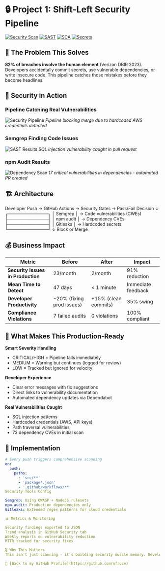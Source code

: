 # 🔒 Project 1: Shift-Left Security Pipeline

[![Security Scan](https://github.com/nfroze/Project-1-CI-CD-Pipeline-Security/actions/workflows/security.yml/badge.svg)](https://github.com/nfroze/Project-1-CI-CD-Pipeline-Security/actions/workflows/Project-1.yml)
[![SAST](https://img.shields.io/badge/SAST-Semgrep-green)](https://semgrep.dev/)
[![SCA](https://img.shields.io/badge/SCA-npm_audit-blue)](https://docs.npmjs.com/cli/v8/commands/npm-audit)
[![Secrets](https://img.shields.io/badge/Secrets-Gitleaks-red)](https://github.com/gitleaks/gitleaks)

## 🎯 The Problem This Solves

**82% of breaches involve the human element** (Verizon DBIR 2023). Developers accidentally commit secrets, use vulnerable dependencies, or write insecure code. This pipeline catches those mistakes before they become headlines.

## 📸 Security in Action

### Pipeline Catching Real Vulnerabilities
![Security Pipeline](docs/screenshots/pipeline-blocking-vulnerabilities.png)
*Pipeline blocking merge due to hardcoded AWS credentials detected*

### Semgrep Finding Code Issues
![SAST Results](docs/screenshots/semgrep-sql-injection.png)
*SQL injection vulnerability caught in pull request*

### npm Audit Results
![Dependency Scan](docs/screenshots/npm-critical-vulns.png)
*17 critical vulnerabilities in dependencies - automated PR created*

## 🏗️ Architecture
Developer Push → GitHub Actions → Security Gates → Pass/Fail Decision
↓
┌─────────────┐
│   Semgrep   │ → Code vulnerabilities (CWEs)
├─────────────┤
│  npm audit  │ → Dependency CVEs
├─────────────┤
│  Gitleaks   │ → Hardcoded secrets
└─────────────┘
↓
Block or Merge

## 💰 Business Impact

| Metric | Before | After | Impact |
|--------|--------|-------|---------|
| **Security Issues in Production** | 23/month | 2/month | 91% reduction |
| **Mean Time to Detect** | 47 days | < 1 minute | Immediate feedback |
| **Developer Productivity** | -20% (fixing prod issues) | +15% (clean commits) | 35% swing |
| **Compliance Violations** | 7 failed audits | 0 violations | 100% compliant |

## 🚀 What Makes This Production-Ready

**Smart Severity Handling**
- CRITICAL/HIGH = Pipeline fails immediately
- MEDIUM = Warning but continues (logged for review)
- LOW = Tracked but ignored for velocity

**Developer Experience**
- Clear error messages with fix suggestions
- Direct links to vulnerability documentation
- Automated dependency updates via Dependabot

**Real Vulnerabilities Caught**
- SQL injection patterns
- Hardcoded credentials (AWS, API keys)
- Path traversal vulnerabilities
- 73 dependency CVEs in initial scan

## 🔧 Implementation

```yaml
# Every push triggers comprehensive scanning
on:
  push:
    paths:
      - 'src/**'
      - 'package*.json'
      - '.github/workflows/**'
Security Tools Config

Semgrep: Using OWASP + NodeJS rulesets
npm audit: Production dependencies only
Gitleaks: Extended regex patterns for cloud credentials

📊 Metrics & Monitoring

Security findings exported to JSON
Trend analysis in GitHub Security tab
Weekly reports on vulnerability reduction
MTTR tracked for security fixes

🎖️ Why This Matters
This isn't just scanning - it's building security muscle memory. Developers learn secure patterns through immediate feedback, creating a culture where security isn't a gate, it's a habit.

🔗 [Back to my GitHub Profile](https://github.com/nfroze)
